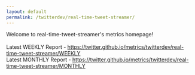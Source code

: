 ```yaml
---
layout: default
permalink: /twitterdev/real-time-tweet-streamer/
---
```

Welcome to real-time-tweet-streamer's metrics homepage!
<br><br>
Latest WEEKLY Report - <a href="https://twitter.github.io/metrics/twitterdev/real-time-tweet-streamer/WEEKLY">https://twitter.github.io/metrics/twitterdev/real-time-tweet-streamer/WEEKLY</a>
<br>
Latest MONTHLY Report - <a href="https://twitter.github.io/metrics/twitterdev/real-time-tweet-streamer/MONTHLY">https://twitter.github.io/metrics/twitterdev/real-time-tweet-streamer/MONTHLY</a>
<br>
